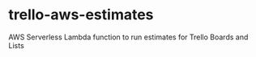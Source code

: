 # trello-aws-estimates
AWS Serverless Lambda function to run estimates for Trello Boards and Lists 
